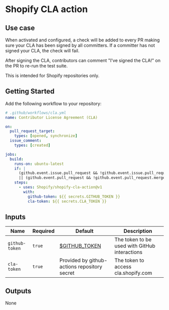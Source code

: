 # Shopify CLA action

## Use case

When activated and configured, a check will be added to every PR making sure
your CLA has been signed by all committers. If a committer has not signed your
CLA, the check will fail.

After signing the CLA, contributors can comment "I've signed the CLA!" on the PR to re-run the test suite.

This is intended for Shopify repositories only.

## Getting Started

Add the following workflow to your repository:

```yaml
# .github/workflows/cla.yml
name: Contributor License Agreement (CLA)

on:
  pull_request_target:
    types: [opened, synchronize]
  issue_comment:
    types: [created]

jobs:
  build:
    runs-on: ubuntu-latest
    if: |
      (github.event.issue.pull_request && !github.event.issue.pull_request.merged_at) 
      || (github.event.pull_request && !github.event.pull_request.merged)
    steps:
      - uses: Shopify/shopify-cla-action@v1
        with:
          github-token: ${{ secrets.GITHUB_TOKEN }}
          cla-token: ${{ secrets.CLA_TOKEN }}
```

## Inputs

| Name           | Required | Default                                                                                                                          | Description                                   |
|----------------|----------|----------------------------------------------------------------------------------------------------------------------------------|-----------------------------------------------|
| `github-token` | `true`   | [$GITHUB_TOKEN](https://docs.github.com/en/actions/security-guides/automatic-token-authentication#about-the-github_token-secret) | The token to be used with GitHub interactions |
| `cla-token`    | `true`   | Provided by github-actions repository secret                                                                                     | The token to access cla.shopify.com           |


## Outputs

None
